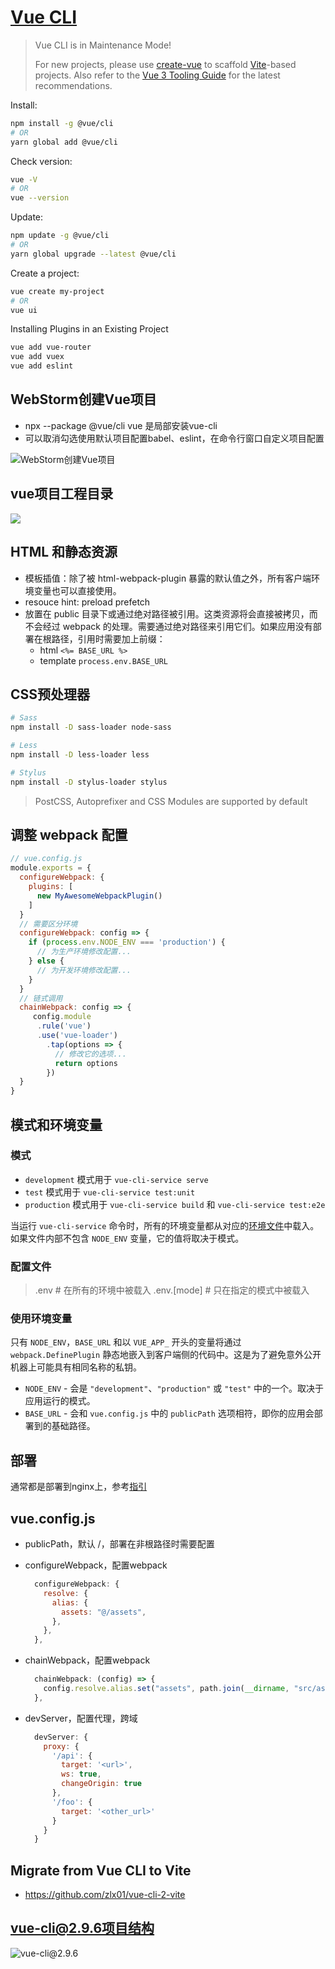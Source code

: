 # [Vue CLI](https://cli.vuejs.org/)

> Vue CLI is in Maintenance Mode!
>
> For new projects, please use [create-vue](https://github.com/vuejs/create-vue) to scaffold [Vite](https://vitejs.dev/)-based projects. Also refer to the [Vue 3 Tooling Guide](https://vuejs.org/guide/scaling-up/tooling.html) for the latest recommendations.

Install:

```sh
npm install -g @vue/cli
# OR
yarn global add @vue/cli
```

Check version:

```sh
vue -V
# OR
vue --version
```

Update:

```sh
npm update -g @vue/cli
# OR
yarn global upgrade --latest @vue/cli
```

Create a project:

```sh
vue create my-project
# OR
vue ui
```

Installing Plugins in an Existing Project

```sh
vue add vue-router
vue add vuex
vue add eslint
```

## WebStorm创建Vue项目

- npx --package @vue/cli vue 是局部安装vue-cli
- 可以取消勾选使用默认项目配置babel、eslint，在命令行窗口自定义项目配置

![WebStorm创建Vue项目](./assets/WebStorm创建Vue项目.png)

## vue项目工程目录

![](./assets/vue项目工程目录.jpg)


## HTML 和静态资源

* 模板插值：除了被 html-webpack-plugin 暴露的默认值之外，所有客户端环境变量也可以直接使用。
* resouce hint: preload  prefetch
* 放置在 public 目录下或通过绝对路径被引用。这类资源将会直接被拷贝，而不会经过 webpack 的处理。需要通过绝对路径来引用它们。如果应用没有部署在根路径，引用时需要加上前缀：
  * html  `<%= BASE_URL %>`
  * template  `process.env.BASE_URL`

## CSS预处理器

```bash
# Sass
npm install -D sass-loader node-sass

# Less
npm install -D less-loader less

# Stylus
npm install -D stylus-loader stylus
```

> PostCSS, Autoprefixer and CSS Modules are supported by default

## 调整 webpack 配置

```js
// vue.config.js
module.exports = {
  configureWebpack: {
    plugins: [
      new MyAwesomeWebpackPlugin()
    ]
  }
  // 需要区分环境
  configureWebpack: config => {
    if (process.env.NODE_ENV === 'production') {
      // 为生产环境修改配置...
    } else {
      // 为开发环境修改配置...
    }
  }
  // 链式调用  
  chainWebpack: config => {
     config.module
      .rule('vue')
      .use('vue-loader')
        .tap(options => {
          // 修改它的选项...
          return options
        }) 
  }
}
```

## 模式和环境变量

### 模式

* `development` 模式用于 `vue-cli-service serve`
* `test` 模式用于 `vue-cli-service test:unit`
* `production` 模式用于 `vue-cli-service build` 和 `vue-cli-service test:e2e`

当运行 `vue-cli-service` 命令时，所有的环境变量都从对应的[环境文件](https://cli.vuejs.org/zh/guide/mode-and-env.html#环境变量)中载入。如果文件内部不包含 `NODE_ENV` 变量，它的值将取决于模式。

### 配置文件

> .env                # 在所有的环境中被载入
> .env.[mode]         # 只在指定的模式中被载入

### 使用环境变量

只有 `NODE_ENV`，`BASE_URL` 和以 `VUE_APP_` 开头的变量将通过 `webpack.DefinePlugin` 静态地嵌入到客户端侧的代码中。这是为了避免意外公开机器上可能具有相同名称的私钥。

* `NODE_ENV` - 会是 `"development"`、`"production"` 或 `"test"` 中的一个。取决于应用运行的模式。
* `BASE_URL` - 会和 `vue.config.js` 中的 `publicPath` 选项相符，即你的应用会部署到的基础路径。

## 部署

通常都是部署到nginx上，参考[指引](https://cli.vuejs.org/zh/guide/deployment.html#docker-nginx)

## vue.config.js

* publicPath，默认 /，部署在非根路径时需要配置

* configureWebpack，配置webpack

  ```js
    configureWebpack: {
      resolve: {
        alias: {
          assets: "@/assets",
        },
      },
    },
  ```

* chainWebpack，配置webpack

  ```js
    chainWebpack: (config) => {
      config.resolve.alias.set("assets", path.join(__dirname, "src/assets"));
    },
  ```

* devServer，配置代理，跨域

  ```js
    devServer: {
      proxy: {
        '/api': {
          target: '<url>',
          ws: true,
          changeOrigin: true
        },
        '/foo': {
          target: '<other_url>'
        }
      }
    }
  ```


## Migrate from Vue CLI to Vite

* https://github.com/zlx01/vue-cli-2-vite

## vue-cli@2.9.6项目结构

![vue-cli@2.9.6](./assets/vue-cli@2.9.6项目结构.png)
